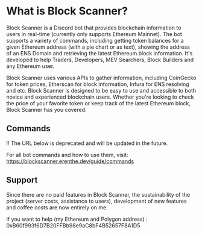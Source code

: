 # What is Block Scanner?

Block Scanner is a Discord bot that provides blockchain information to users in real-time (currently only supports Ethereum Mainnet). The bot supports a variety of commands, including getting token balances for a given Ethereum address (with a pie chart or as text), showing the address of an ENS Domain and retrieving the latest Ethereum block information. It's developed to help Traders, Developers, MEV Searchers, Block Builders and any Ethereum user.

Block Scanner uses various APIs to gather information, including CoinGecko for token prices, Etherscan for block information, Infura for ENS resolving and etc.
Block Scanner is designed to be easy to use and accessible to both novice and experienced blockchain users. Whether you're looking to check the price of your favorite token or keep track of the latest Ethereum block, Block Scanner has you covered.

## Commands

‼️ The URL below is deprecated and will be updated in the future.

For all bot commands and how to use them, visit: https://blockscanner.erenthe.dev/guide/commands

## Support

Since there are no paid features in Block Scanner, the sustainability of the project (server costs, assistance to users), development of new features and coffee costs are now entirely on me.

If you want to help (my Ethereum and Polygon address) : 0xB60f993f6D7B20FFBb98e9aC8bF4B52657F8A1D5
